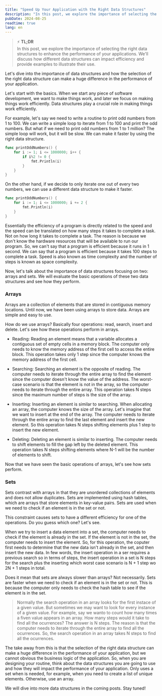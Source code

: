 ```yaml
---
title: "Speed Up Your Application with the Right Data Structures"
description: "In this post, we explore the importance of selecting the right data structures to enhance the performance of your applications. We'll discuss how different data structures can impact efficiency and provide examples to illustrate their use."
pubDate: 2024-08-25
readtime: true
lang: en
---
```


> ⚡️ **TL;DR**  
> In this post, we explore the importance of selecting the right data structures to enhance the performance of your applications. We'll discuss how different data structures can impact efficiency and provide examples to illustrate their use.

Let's dive into the importance of data structures and how the selection of the right data structure can make a huge difference in the performance of your application.

Let's start with the basics. When we start any piece of software development, we want to make things work, and later we focus on making things work efficiently. Data structures play a crucial role in making things work efficiently.

For example, let's say we need to write a routine to print odd numbers from 1 to 100. We can write a simple loop to iterate from 1 to 100 and print the odd numbers. But what if we need to print odd numbers from 1 to 1 million? The simple loop will work, but it will be slow. We can make it faster by using the right data structure.

```go
func printOddNumbers() {
    for i := 1; i <= 1000000; i++ {
        if i%2 != 0 {
            fmt.Println(i)
        }
    }
}
```

On the other hand, if we decide to only iterate one out of every two numbers, we can use a different data structure to make it faster.

```go
func printOddNumbers() {
    for i := 1; i <= 1000000; i += 2 {
        fmt.Println(i)
    }
}
```

Essentially the efficiency of a program is directly related to the speed and the speed can be translated on how many steps it takes to complete a task. Not on how long it takes to complete a task. The reason is because we don't know the hardware resources that will be available to run our program. So, we can't say that a program is efficient because it runs in 1 second. We can say that a program is efficient because it takes 100 steps to complete a task. Speed is also known as time complexity and the number of steps is known as space complexity.

Now, let's talk about the importance of data structures focusing on two: arrays and sets. We will evaluate the basic operations of these two data structures and see how they perform.

### Arrays

Arrays are a collection of elements that are stored in contiguous memory locations. Until now, we have been using arrays to store data. Arrays are simple and easy to use.

How do we use arrays? Basically four operations: read, search, insert and delete. Let's see how these operations perform in arrays.

- Reading: Reading an element means that a variable allocates a contiguous set of empty cells in a memory block. The computer only needs to know the memory address of the first cell to access the entire block. This operation takes only 1 step since the computer knows the memory address of the first cell.

- Searching: Searching an element is the opposite of reading. The computer needs to iterate through the entire array to find the element since the computer doesn't know the value of the address. The worst-case scenario is that the element is not in the array, so the computer needs to iterate through the entire array. This operation takes N steps since the maximum number of steps is the size of the array.

- Inserting: Inserting an element is similar to searching. When allocating an array, the computer knows the size of the array. Let's imagine that we want to insert at the end of the array. The computer needs to iterate through the entire array to find the last element and insert the new element. So this operation takes N steps shifting elements plus 1 step to insert the new element.

- Deleting: Deleting an element is similar to inserting. The computer needs to shift elements to fill the gap left by the deleted element. This operation takes N steps shifting elements where N-1 will be the number of elements to shift.

Now that we have seen the basic operations of arrays, let's see how sets perform.

### Sets

Sets contrast with arrays in that they are unordered collections of elements and does not allow duplicates. Sets are implemented using hash tables, which are arrays that store elements in key-value pairs. Sets are used when we need to check if an element is in the set or not.

This constraint causes sets to have a different efficiency for one of the operations. Do you guess which one? Let's see.

When we try to insert a data element into a set, the computer needs to check if the element is already in the set. If the element is not in the set, the computer needs to insert the element. So, for this operation, the coputer first needs to determine that the new data isn't already in the set, and then insert the new data. In few words, the insert operation in a ser requires a previous search so in terms of steps, the insert operation in a set is N steps for the search plus the inserting which worst case scenario is N + 1 step wo 2N + 1 steps in total.

Does it mean that sets are always slower than arrays? Not necessarily. Sets are faster when we need to check if an element is in the set or not. This is because the computer only needs to check the hash table to see if the element is in the set.

> Normally the search operation in an array looks for the first instace of a given value. But sometimes we may want to look for every instance of a given value. For example, say we wanto to count how many times a fiven value appears in an array. How many steps would it take to find all the ocurrences?
> The answer is N steps. The reason is that the computer needs to iterate through the entire array to find all the ocurrences. So, the search operation in an array takes N steps to find all the ocurrences.

The take away from this is that the selection of the right data structure can make a huge difference in the performance of your application, but we cannot obvious the business logic of the application. So, when you are designing your routine, think about the data structures you are going to use and how they will impact the performance of your application. Only uses a set when is needed, for example, when you need to create a list of unique elements. Otherwise, use an array.

We will dive into more data structures in the coming posts. Stay tuned!
